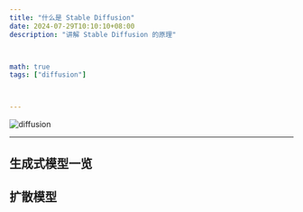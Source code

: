 ```yaml
---
title: "什么是 Stable Diffusion"
date: 2024-07-29T10:10:10+08:00
description: "讲解 Stable Diffusion 的原理"



math: true
tags: ["diffusion"]



---
```



![diffusion](https://github.com/CompVis/latent-diffusion/blob/main/assets/results.gif?raw=true)

---

## 生成式模型一览

## 扩散模型
